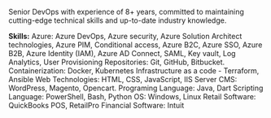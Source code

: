 Senior DevOps with experience of 8+ years, committed to maintaining cutting-edge technical skills and up-to-date industry knowledge.

**Skills:**
Azure: Azure DevOps, Azure security, Azure Solution Architect technologies, Azure PIM, Conditional access, Azure B2C, Azure
SSO, Azure B2B, Azure Identity (IAM), Azure AD Connect, SAML, Key vault, Log Analytics, User Provisioning
Repositories: Git, GitHub, Bitbucket.
Containerization: Docker, Kubernetes
Infrastructure as a code - Terraform, Ansible
Web Technologies: HTML, CSS, JavaScript, IIS Server
CMS: WordPress, Magento, Opencart.
Programing Language: Java, Dart
Scripting Language: PowerShell, Bash, Python
OS: Windows, Linux
Retail Software: QuickBooks POS, RetailPro
Financial Software: Intuit

<!---
BabafemiB/BabafemiB is a ✨ special ✨ repository because its `README.md` (this file) appears on your GitHub profile.
You can click the Preview link to take a look at your changes.
--->
